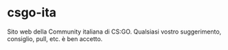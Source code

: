 # csgo-ita
Sito web della Community italiana di CS:GO. Qualsiasi vostro suggerimento, consiglio, pull, etc. è ben accetto.